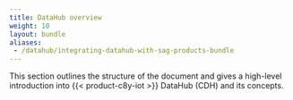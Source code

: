 ```yaml
---
title: DataHub overview
weight: 10
layout: bundle
aliases:
 - /datahub/integrating-datahub-with-sag-products-bundle
---
```


This section outlines the structure of the document and gives a high-level introduction into {{< product-c8y-iot >}} DataHub (CDH) and its concepts.
